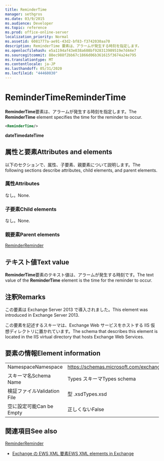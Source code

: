 ```yaml
---
title: ReminderTime
manager: sethgros
ms.date: 03/9/2015
ms.audience: Developer
ms.topic: reference
ms.prod: office-online-server
localization_priority: Normal
ms.assetid: 6081777a-ae91-43d2-bf83-f3742030aa70
description: ReminderTime 要素は、アラームが発生する時刻を指定します。
ms.openlocfilehash: e5a1194af43e038a608bf928313909519e7d44e7
ms.sourcegitcommit: 88ec988f2bb67c1866d06b361615f3674a24e795
ms.translationtype: MT
ms.contentlocale: ja-JP
ms.lasthandoff: 05/31/2020
ms.locfileid: "44460030"
---
```

# <a name="remindertime"></a><span data-ttu-id="4bca8-103">ReminderTime</span><span class="sxs-lookup"><span data-stu-id="4bca8-103">ReminderTime</span></span>

<span data-ttu-id="4bca8-104">**ReminderTime**要素は、アラームが発生する時刻を指定します。</span><span class="sxs-lookup"><span data-stu-id="4bca8-104">The **ReminderTime** element specifies the time for the reminder to occur.</span></span> 
  
```XML
<ReminderTime/>
```

 <span data-ttu-id="4bca8-105">**dateTime**</span><span class="sxs-lookup"><span data-stu-id="4bca8-105">**dateTime**</span></span>
## <a name="attributes-and-elements"></a><span data-ttu-id="4bca8-106">属性と要素</span><span class="sxs-lookup"><span data-stu-id="4bca8-106">Attributes and elements</span></span>

<span data-ttu-id="4bca8-107">以下のセクションで、属性、子要素、親要素について説明します。</span><span class="sxs-lookup"><span data-stu-id="4bca8-107">The following sections describe attributes, child elements, and parent elements.</span></span>
  
### <a name="attributes"></a><span data-ttu-id="4bca8-108">属性</span><span class="sxs-lookup"><span data-stu-id="4bca8-108">Attributes</span></span>

<span data-ttu-id="4bca8-109">なし。</span><span class="sxs-lookup"><span data-stu-id="4bca8-109">None.</span></span>
  
### <a name="child-elements"></a><span data-ttu-id="4bca8-110">子要素</span><span class="sxs-lookup"><span data-stu-id="4bca8-110">Child elements</span></span>

<span data-ttu-id="4bca8-111">なし。</span><span class="sxs-lookup"><span data-stu-id="4bca8-111">None.</span></span>
  
### <a name="parent-elements"></a><span data-ttu-id="4bca8-112">親要素</span><span class="sxs-lookup"><span data-stu-id="4bca8-112">Parent elements</span></span>

[<span data-ttu-id="4bca8-113">Reminder</span><span class="sxs-lookup"><span data-stu-id="4bca8-113">Reminder</span></span>](reminder.md)
  
## <a name="text-value"></a><span data-ttu-id="4bca8-114">テキスト値</span><span class="sxs-lookup"><span data-stu-id="4bca8-114">Text value</span></span>

<span data-ttu-id="4bca8-115">**ReminderTime**要素のテキスト値は、アラームが発生する時刻です。</span><span class="sxs-lookup"><span data-stu-id="4bca8-115">The text value of the **ReminderTime** element is the time for the reminder to occur.</span></span> 
  
## <a name="remarks"></a><span data-ttu-id="4bca8-116">注釈</span><span class="sxs-lookup"><span data-stu-id="4bca8-116">Remarks</span></span>

<span data-ttu-id="4bca8-117">この要素は Exchange Server 2013 で導入されました。</span><span class="sxs-lookup"><span data-stu-id="4bca8-117">This element was introduced in Exchange Server 2013.</span></span>
  
<span data-ttu-id="4bca8-118">この要素を記述するスキーマは、Exchange Web サービスをホストする IIS 仮想ディレクトリに置かれています。</span><span class="sxs-lookup"><span data-stu-id="4bca8-118">The schema that describes this element is located in the IIS virtual directory that hosts Exchange Web Services.</span></span>
  
## <a name="element-information"></a><span data-ttu-id="4bca8-119">要素の情報</span><span class="sxs-lookup"><span data-stu-id="4bca8-119">Element information</span></span>

|||
|:-----|:-----|
|<span data-ttu-id="4bca8-120">Namespace</span><span class="sxs-lookup"><span data-stu-id="4bca8-120">Namespace</span></span>  <br/> |https://schemas.microsoft.com/exchange/services/2006/types  <br/> |
|<span data-ttu-id="4bca8-121">スキーマ名</span><span class="sxs-lookup"><span data-stu-id="4bca8-121">Schema Name</span></span>  <br/> |<span data-ttu-id="4bca8-122">Types スキーマ</span><span class="sxs-lookup"><span data-stu-id="4bca8-122">Types schema</span></span>  <br/> |
|<span data-ttu-id="4bca8-123">検証ファイル</span><span class="sxs-lookup"><span data-stu-id="4bca8-123">Validation File</span></span>  <br/> |<span data-ttu-id="4bca8-124">型 .xsd</span><span class="sxs-lookup"><span data-stu-id="4bca8-124">Types.xsd</span></span>  <br/> |
|<span data-ttu-id="4bca8-125">空に設定可能</span><span class="sxs-lookup"><span data-stu-id="4bca8-125">Can be Empty</span></span>  <br/> |<span data-ttu-id="4bca8-126">正しくない</span><span class="sxs-lookup"><span data-stu-id="4bca8-126">False</span></span>  <br/> |
   
## <a name="see-also"></a><span data-ttu-id="4bca8-127">関連項目</span><span class="sxs-lookup"><span data-stu-id="4bca8-127">See also</span></span>



[<span data-ttu-id="4bca8-128">Reminder</span><span class="sxs-lookup"><span data-stu-id="4bca8-128">Reminder</span></span>](reminder.md)


- [<span data-ttu-id="4bca8-129">Exchange の EWS XML 要素</span><span class="sxs-lookup"><span data-stu-id="4bca8-129">EWS XML elements in Exchange</span></span>](ews-xml-elements-in-exchange.md)

